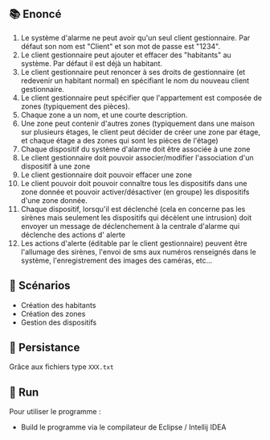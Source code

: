 
## 📚 Enoncé

1. Le système d'alarme ne peut avoir qu'un seul client gestionnaire. Par défaut son nom est "Client" et son mot de passe
   est "1234".
2. Le client gestionnaire peut ajouter et effacer des "habitants" au système. Par défaut il est déjà un habitant.
3. Le client gestionnaire peut renoncer à ses droits de gestionnaire (et redevenir un habitant normal) en spécifiant le
   nom du nouveau client gestionnaire.
4. Le client gestionnaire peut spécifier que l'appartement est composée de zones (typiquement des pièces).
5. Chaque zone a un nom, et une courte description.
6. Une zone peut contenir d'autres zones (typiquement dans une maison sur plusieurs étages, le client peut décider de
   créer une zone par étage, et chaque étage a des zones qui sont les pièces de l'étage)
7. Chaque dispositif du système d'alarme doit être associée à une zone
8. Le client gestionnaire doit pouvoir associer/modifier l'association d'un dispositif à une zone
9. Le client gestionnaire doit pouvoir effacer une zone
10. Le client pouvoir doit pouvoir connaître tous les dispositifs dans une zone donnée et pouvoir activer/désactiver (en
    groupe) les dispositifs d'une zone donnée.
11. Chaque dispositif, lorsqu'il est déclenché (cela en concerne pas les sirènes mais seulement les dispositifs qui
    décèlent une intrusion) doit envoyer un message de déclenchement à la centrale d'alarme qui déclenche des actions d'
    alerte
12. Les actions d'alerte (éditable par le client gestionnaire) peuvent être l'allumage des sirènes, l'envoi de sms aux
    numéros renseignés dans le système, l'enregistrement des images des caméras, etc...

## 🎩 Scénarios

- Création des habitants
- Création des zones
- Gestion des dispositifs

## 💾 Persistance

Grâce aux fichiers type ```XXX.txt```

## 🚀 Run

Pour utiliser le programme :

- Build le programme via le compilateur de Eclipse / Intellij IDEA
